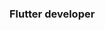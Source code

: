### Flutter developer


<img src="https://komarev.com/ghpvc/?username=olndl&style=flat-square&color=5D0CB6" alt=""/>
